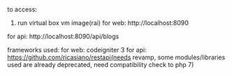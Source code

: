 to access:

1. run virtual box vm image(rai)
for web:
http://localhost:8090

for api:
http://localhost:8090/api/blogs

frameworks used:
for web: codeigniter 3
for api: https://github.com/ricasiano/restapi(needs revamp, some modules/libraries used are already deprecated, need compatibility check to php 7)
